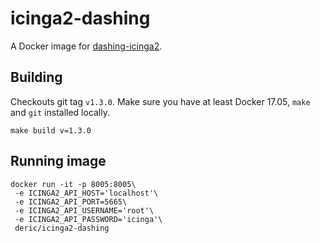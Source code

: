 # icinga2-dashing

A Docker image for [dashing-icinga2](https://github.com/Icinga/dashing-icinga2).

## Building

Checkouts git tag `v1.3.0`. Make sure you have at least Docker 17.05, `make` and `git` installed locally.
```
make build v=1.3.0
```

## Running image

```
docker run -it -p 8005:8005\
 -e ICINGA2_API_HOST='localhost'\
 -e ICINGA2_API_PORT=5665\
 -e ICINGA2_API_USERNAME='root'\
 -e ICINGA2_API_PASSWORD='icinga'\
 deric/icinga2-dashing
```
